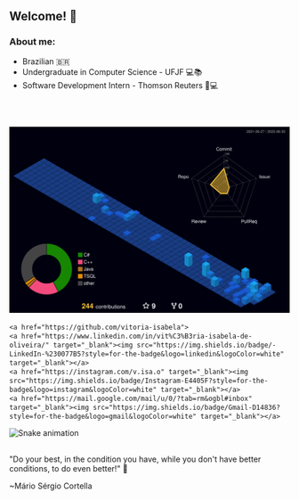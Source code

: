 ## Welcome! :wave:
### About me:
- Brazilian :brazil:
- Undergraduate in Computer Science - UFJF :computer::books:
- Software Development Intern - Thomson Reuters :dart::computer:
##

<br/>

![](./profile-3d-contrib/profile-night-view.svg)



   
  <!--
  <img height="180em"  src="https://github-readme-stats.vercel.app/api?username=vitoriaisabela&show_icons=true&theme=tokyonight&include_all_commits=true&count_private=true"/>
  <img height="180em" src="https://github-readme-stats.vercel.app/api/top-langs/?username=vitoria-isabela&layout=compact&langs_count=7&theme=tokyonight"/>  
   -->


  
    
    <a href="https://github.com/vitoria-isabela">
    <a href="https://www.linkedin.com/in/vit%C3%B3ria-isabela-de-oliveira/" target="_blank"><img src="https://img.shields.io/badge/-LinkedIn-%230077B5?style=for-the-badge&logo=linkedin&logoColor=white" target="_blank"></a>
    <a href="https://instagram.com/v.isa.o" target="_blank"><img src="https://img.shields.io/badge/Instagram-E4405F?style=for-the-badge&logo=instagram&logoColor=white" target="_blank"></a>
    <a href="https://mail.google.com/mail/u/0/?tab=rm&ogbl#inbox" target="_blank"><img src="https://img.shields.io/badge/Gmail-D14836?style=for-the-badge&logo=gmail&logoColor=white" target="_blank"></a>

 ![Snake animation](https://github.com/vitoria-isabela/vitoria-isabela/blob/output/github-contribution-grid-snake.svg)
 ##
 
  "Do your best, in the condition you have, while you don't have better conditions, to do even better!" :dart:

~Mário Sérgio Cortella
 
